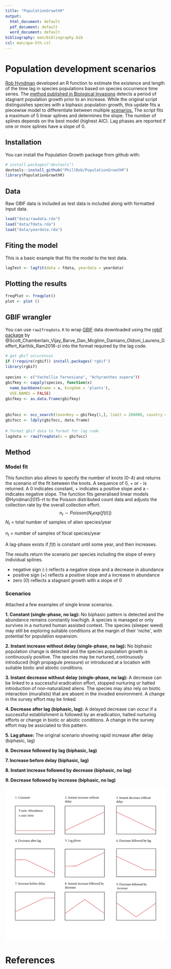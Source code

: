 ```yaml
---
title: "PopulationGrowthR"
output:
  html_document: default
  pdf_document: default
  word_document: default
bibliography: man/bibliography.bib
csl: man/apa-5th.csl
---
```

# Population development scenarios

[Rob Hyndman](https://robjhyndman.com/) developed an R function to estimate the existence and length of the time lag in species populations based on species occurrence time series. The [method published in Biological Invasions](https://link.springer.com/article/10.1007/s10530-015-0962-8) detects a period of stagnant population growth prior to an increase. While the original script distinguishes species with a biphasic population growth, this update fits a piecewise model to differentiate between multiple [scenarios.](https://github.com/PhillRob/lag-scenarios/blob/master/lag-scenarios.pdf)
The script fits a maximum of 5 linear splines and determines the slope. The number of splines depends on the best model (highest AIC). Lag phases are reported if one or more splines have a slope of 0. 

## Installation
You can install the Population Growth package from github with:
  
``` r
# install.packages("devtools")
devtools::install_github("PhillRob/PopulationGrowthR")
library(PopulationGrowthR)
```

## Data
Raw GBIF data is included as test data is included along with formatted input data. 
```r
load("data/rawdata.rda")
load("data/fdata.rda")
load("data/yeardata.rda")
```

## Fiting the model
This is a basic example that fits the model to the test data. 
  
``` r
lagTest <- lagfit(data = fdata, yeardata = yeardata)
```
## Plotting the results
```r
freqPlot <- freqplot()
plot <- plot ()
```

## GBIF wrangler
You can use `raw2freqdata.R` to wrap [GBIF](https://www.gbif.org/) data downloaded using the [rgbif package](https://CRAN.R-project.org/package=rgbif) by @Scott_Chamberlain_Vijay_Barve_Dan_Mcglinn_Damiano_Oldoni_Laurens_Geffert_Karthik_Ram2018-zi into the format required by the lag code. 

``` r
# get gbif occurences
if (!require(rgbif)) install.packages('rgbif')
library(rgbif)

species <- c("Vachellia farnesiana", "Achyranthes aspera"))
gbifkey <- sapply(species, function(x)
  name_backbone(name = x, kingdom = 'plants'),
  USE.NAMES = FALSE)
gbifkey <- as.data.frame(gbifkey)


gbifocc <- occ_search(taxonKey = gbifkey[1,], limit = 200000, country = "US",  return = "data")
gbifocc <- ldply(gbifocc, data.frame)

# format gbif data to format for lag code
lagdata <- raw2freqdata(x = gbifocc)
```

## Method
### Model fit
This function also allows to specify the number of knots (0-4) and returns the scenario of the fit between the knots. A sequence of 0, + or - is returned. A 0 indicates constant, + indicates a positive slope and a - indicates negative slope.
The function fits generalised linear models @Hyndman2015-rt to the Poisson distributed count data and adjusts the collection rate by the overall collection effort.
$$n_t \sim Poisson(N_t  exp[f(t)])$$
$N_t$ = total number of samples of alien species/year

$n_t$ =  number of samples of focal species/year

A lag-phase exists if $f(t)$ is constant until some year, and then increases.

The results return the scenario per species including the slope of every individual splines.
* negative sign (-) reflects a negative slope and a decrease in abundance
* positive sign (+) reflects a positive slope and a increase in abundance
* zero (0) reflects a stagnant growth with a slope of 0

### Scenarios
Attached a few examples of single know scenarios. 

**1. Constant (single-phase, no lag):** No biphasic pattern is detected and the abundance remains constantly low/high. A species is managed or only survives in a nurtured human assisted context. The species (sleeper weed) may still be exploring suitable conditions at the margin of their 'niche', with potential for population expansion. 

**2. Instant increase without delay (single-phase, no lag):** No biphasic population change is detected and the species population growth is continuously positive. The species may be nurtured, continuously introduced (high propagule pressure) or introduced at a location with suitable biotic and abiotic conditions.

**3. Instant decrease without delay (single-phase, no lag):** A decrease can be linked to a successful eradication effort, stopped nurturing or halted introduction of non-naturalized aliens. The species may also rely on biotic interaction (muralists) that are absent in the invaded environment. A change in the survey effort may be linked. 

**4. Decrease after lag (biphasic, lag):** A delayed decrease can occur if a successful establishment is followed by an eradication, halted nurturing efforts or change in biotic or abiotic conditions. A change in the survey effort may be assiciated to this pattern. 

**5. Lag phase:** The original scenario showing rapid increase after delay (biphasic, lag)

**6. Decrease followed by lag (biphasic, lag)**

**7. Increase before delay (biphasic, lag)**

**8. Instant increase followed by decrease (biphasic, no lag)**

**9. Decrease followed by increase (biphasic, no lag)**

![](lag-scenarios.png)


# References
